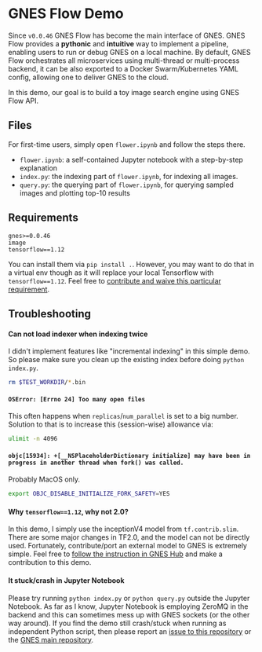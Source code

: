 # GNES Flow Demo 

Since `v0.0.46` GNES Flow has become the main interface of GNES. GNES Flow provides a **pythonic** and **intuitive** way to implement a pipeline, enabling users to run or debug GNES on a local machine. By default, GNES Flow orchestrates all microservices using multi-thread or multi-process backend, it can be also exported to a Docker Swarm/Kubernetes YAML config, allowing one to deliver GNES to the cloud.

In this demo, our goal is to build a toy image search engine using GNES Flow API. 

## Files

For first-time users, simply open `flower.ipynb` and follow the steps there.

- `flower.ipynb`: a self-contained Jupyter notebook with a step-by-step explanation 
- `index.py`: the indexing part of `flower.ipynb`, for indexing all images.
- `query.py`: the querying part of `flower.ipynb`, for querying sampled images and plotting top-10 results

## Requirements

```text
gnes>=0.0.46
image
tensorflow==1.12
```

You can install them via `pip install .`. However, you may want to do that in a virtual env though as it will replace your local Tensorflow with `tensorflow==1.12`. Feel free to [contribute and waive this particular requirement](https://github.com/gnes-ai/demo-gnes-flow/pulls).

## Troubleshooting

#### Can not load indexer when indexing twice

I didn't implement features like "incremental indexing" in this simple demo. So please make sure you clean up the existing index before doing `python index.py`. 
```bash
rm $TEST_WORKDIR/*.bin
```

#### `OSError: [Errno 24] Too many open files`

This often happens when `replicas`/`num_parallel` is set to a big number. Solution to that is to increase this (session-wise) allowance via:

```bash
ulimit -n 4096
```

#### `objc[15934]: +[__NSPlaceholderDictionary initialize] may have been in progress in another thread when fork() was called.`

Probably MacOS only. 
```bash
export OBJC_DISABLE_INITIALIZE_FORK_SAFETY=YES
```

#### Why `tensorflow==1.12`, why not 2.0?

In this demo, I simply use the inceptionV4 model from `tf.contrib.slim`. There are some major changes in TF2.0, and the model can not be directly used. Fortunately, contribute/port an external model to GNES is extremely simple. Feel free to [follow the instruction in GNES Hub](https://github.com/gnes-ai/hub) and make a contribution to this demo.

#### It stuck/crash in Jupyter Notebook

Please try running `python index.py` or `python query.py` outside the Jupyter Notebook. As far as I know, Jupyter Notebook is employing ZeroMQ in the backend and this can sometimes mess up with GNES sockets (or the other way around). If you find the demo still crash/stuck when running as independent Python script, then please report an [issue to this repository](https://github.com/gnes-ai/demo-gnes-flow/issues) or the [GNES main repository](https://github.com/gnes-ai/gnes/issues).  
 